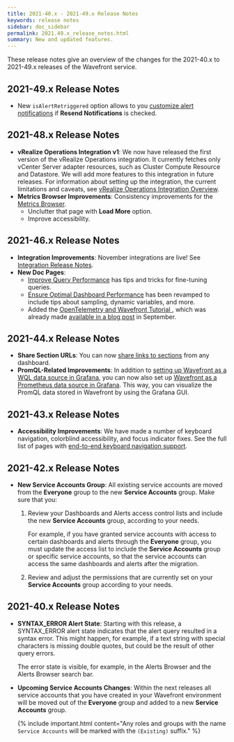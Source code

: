 ```yaml
---
title: 2021-40.x - 2021-49.x Release Notes
keywords: release notes
sidebar: doc_sidebar
permalink: 2021.49.x_release_notes.html
summary: New and updated features.
---
```


These release notes give an overview of the changes for the 2021-40.x to 2021-49.x releases of the Wavefront service. 


## 2021-49.x Release Notes

* New `isAlertRetriggered` option allows to you [customize alert notifications](alert_target_customizing.html#tailor-content-to-the-trigger-type) if **Resend Notifications** is checked.

## 2021-48.x Release Notes

* **vRealize Operations Integration v1**: We now have released the first version of the vRealize Operations integration. It currently fetches only vCenter Server adapter resources, such as Cluster Compute Resource and Datastore. We will add more features to this integration in future releases. For information about setting up the integration, the current limitations and caveats, see [vRealize Operations Integration Overview](integrations_vrops.html).
* **Metrics Browser Improvements**: Consistency improvements for the [Metrics Browser](metrics_managing.html#metrics-browser).
  - Unclutter that page with **Load More** option.
  - Improve accessibility.

## 2021-46.x Release Notes

* **Integration Improvements**: November integrations are live! See [Integration Release Notes](integrations_new_changed.html#november-2021).
* **New Doc Pages**:
  - [Improve Query Performance](query_language_performance.html) has tips and tricks for fine-tuning queries.
  - [Ensure Optimal Dashboard Performance](ui_dashboards.html#ensure-optimal-dashboard-performance) has been revamped to include tips about sampling, dynamic variables, and more.
  - Added the [OpenTelemetry and Wavefront Tutorial ](opentelemetry_java_tutorial.html), which was already made [available in a blog post](https://tanzu.vmware.com/content/blog/getting-started-opentelemetry-vmware-tanzu-observability) in September.


## 2021-44.x Release Notes

* **Share Section URLs**: You can now [share links to sections](ui_sharing.html#share-a-link-to-a-dashboard-section) from any dashboard.
* **PromQL-Related Improvements**: In addition to [setting up Wavefront as a WQL data source in Grafana](grafana.html), you can now also set up [Wavefront as a Prometheus data source in Grafana](integrations_grafana.html). This way, you can visualize the PromQL data stored in Wavefront by using the Grafana GUI.

## 2021-43.x Release Notes

* **Accessibility Improvements**: We have made a number of keyboard navigation, colorblind accessibility, and focus indicator fixes. See the full list of pages with [end-to-end keyboard navigation support](wavefront_keyboard_shortcuts.html#wavefront-ui-pages-with-end-to-end-keyboard-navigation-support).

## 2021-42.x Release Notes

* **New Service Accounts Group**: All existing service accounts are moved from the **Everyone** group to the new **Service Accounts** group. Make sure that you:

   1. Review your Dashboards and Alerts access control lists and include the new **Service Accounts** group, according to your needs.

      For example, if you have granted service accounts with access to certain dashboards and alerts through the **Everyone** group, you must update the access list to include the **Service Accounts** group or specific service accounts, so that the service accounts can access the same dashboards and alerts after the migration.

   2. Review and adjust the permissions that are currently set on your **Service Accounts** group according to your needs.

## 2021-40.x Release Notes

* **SYNTAX_ERROR Alert State**: Starting with this release, a SYNTAX_ERROR alert state indicates that the alert query resulted in a syntax error. This might happen, for example, if a text string with special characters is missing double quotes, but could be the result of other query errors.

   The error state is visible, for example, in the Alerts Browser and the Alerts Browser search bar.

* **Upcoming Service Accounts Changes**: Within the next releases all service accounts that you have created in your Wavefront environment will be moved out of the **Everyone** group and added to a new **Service Accounts** group.

   {% include important.html content="Any roles and groups with the name `Service Accounts` will be marked with the `(Existing)` suffix." %}
